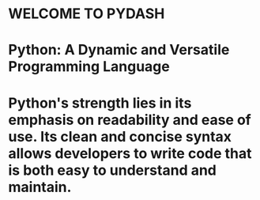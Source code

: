 # WELCOME TO PYDASH

# Python: A Dynamic and Versatile Programming Language

# Python's strength lies in its emphasis on readability and ease of use. Its clean and concise syntax allows  developers to write code that is both easy to understand and maintain. 

